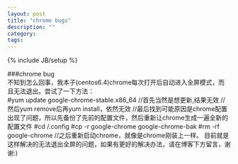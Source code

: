 ```yaml
---
layout: post
title: "chrome bugs"
description: ""
category: 
tags: 
---
```

{% include JB/setup %}

###chrome bug  
不知到怎么回事，我本子(centos6.4)chrome每次打开后自动进入全屏模式，而且无法退出。尝试了一下方法：  
	#yum update google-chrome-stable.x86_64  //首先当然是想更新,结果无效
	//然后yum remove后再yum install，依然无效
	//最后找到可能原因是chrome配置出现了问题，所以先备份了先前的配置文件，然后重新让chrome生成一遍全新的配置文件
	#cd /.config
	#cp -r google-chrome google-chrome-bak 
	#rm -rf google-chrome
	//之后重新启动chrome，就像是chrome刚装上一样。
目前就是这样解决的无法退出全屏的问题，如果有更好的解决办法，请在博客下方留言，谢谢:)  

